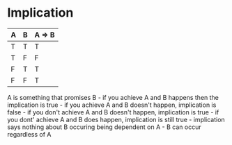 # Implication

| A | B | A ⇒ B |
|---|---|-------|
| T | T |  T    |
| T | F |  F    |
| F | T |  T    |
| F | F |  T    |


A is something that promises B
    - if you achieve A and B happens then the implication is true
    - if you achieve A and B doesn't happen, implication is false
    - if you don't achieve A and B doesn't happen, implication is true
    - if you dont' achieve A and B does happen, implication is still true
        - implication says nothing about B occuring being dependent on A
        - B can occur regardless of A



